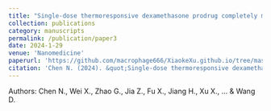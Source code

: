 ```yaml
---
title: "Single-dose thermoresponsive dexamethasone prodrug completely mitigates joint pain for 15 weeks in a murine model of osteoarthritis"
collection: publications
category: manuscripts
permalink: /publication/paper3
date: 2024-1-29
venue: 'Nanomedicine'
paperurl: 'https://github.com/macrophage666/XiaokeXu.github.io/tree/master/files/paper3.pdf'
citation: 'Chen N. (2024). &quot;Single-dose thermoresponsive dexamethasone prodrug completely mitigates joint pain for 15 weeks in a murine model of osteoarthritis&quot; <i>Nanomedicine</i>.Apr:57:102735.'
---
```


Authors: Chen N., Wei X., Zhao G., Jia Z., Fu X., Jiang H., Xu X., … & Wang D.